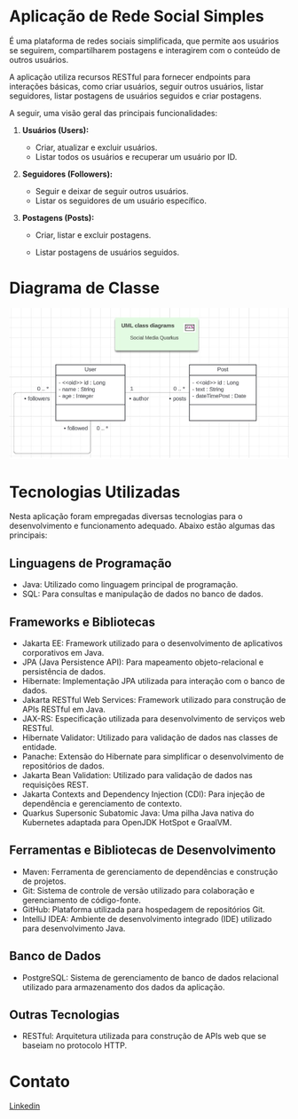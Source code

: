 # Aplicação de Rede Social Simples

É uma plataforma de redes sociais simplificada, que permite aos usuários se seguirem, compartilharem postagens e interagirem com o conteúdo de outros usuários.

A aplicação utiliza recursos RESTful para fornecer endpoints para interações básicas, como criar usuários, seguir outros usuários, listar seguidores, listar postagens de usuários seguidos e criar postagens.

A seguir, uma visão geral das principais funcionalidades:

1. **Usuários (Users):**
   - Criar, atualizar e excluir usuários.
   - Listar todos os usuários e recuperar um usuário por ID.

2. **Seguidores (Followers):**
   
   - Seguir e deixar de seguir outros usuários.
   - Listar os seguidores de um usuário específico.
   
3. **Postagens (Posts):**
   
   - Criar, listar e excluir postagens.
   
   - Listar postagens de usuários seguidos.
   
     

# Diagrama de Classe

![](https://github.com/pativilaka/social-media-quarkus/blob/main/img/class-diagram.png)



# Tecnologias Utilizadas

Nesta aplicação foram empregadas diversas tecnologias para o desenvolvimento e funcionamento adequado. Abaixo estão algumas das principais:

## Linguagens de Programação

- Java: Utilizado como linguagem principal de programação.
- SQL: Para consultas e manipulação de dados no banco de dados.

## Frameworks e Bibliotecas

- Jakarta EE: Framework utilizado para o desenvolvimento de aplicativos corporativos em Java.
- JPA (Java Persistence API): Para mapeamento objeto-relacional e persistência de dados.
- Hibernate: Implementação JPA utilizada para interação com o banco de dados.
- Jakarta RESTful Web Services: Framework utilizado para construção de APIs RESTful em Java.
- JAX-RS: Especificação utilizada para desenvolvimento de serviços web RESTful.
- Hibernate Validator: Utilizado para validação de dados nas classes de entidade.
- Panache: Extensão do Hibernate para simplificar o desenvolvimento de repositórios de dados.
- Jakarta Bean Validation: Utilizado para validação de dados nas requisições REST.
- Jakarta Contexts and Dependency Injection (CDI): Para injeção de dependência e gerenciamento de contexto.
- Quarkus Supersonic Subatomic Java: Uma pilha Java nativa do Kubernetes adaptada para OpenJDK HotSpot e GraalVM.

## Ferramentas e Bibliotecas de Desenvolvimento

- Maven: Ferramenta de gerenciamento de dependências e construção de projetos.
- Git: Sistema de controle de versão utilizado para colaboração e gerenciamento de código-fonte.
- GitHub: Plataforma utilizada para hospedagem de repositórios Git.
- IntelliJ IDEA: Ambiente de desenvolvimento integrado (IDE) utilizado para desenvolvimento Java.

## Banco de Dados

- PostgreSQL: Sistema de gerenciamento de banco de dados relacional utilizado para armazenamento dos dados da aplicação.

## Outras Tecnologias

- RESTful: Arquitetura utilizada para construção de APIs web que se baseiam no protocolo HTTP.

  

# Contato

[Linkedin ](https://www.linkedin.com/in/pativilaka/)